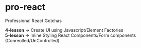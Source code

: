 # pro-react
Professional React Gotchas

**4-lesson**  -> Create UI using Javascript/Element Factories  
**5-lesson**  -> Inline Styling React Components/Form components         
                 (Conreolled/UnControlled)  

